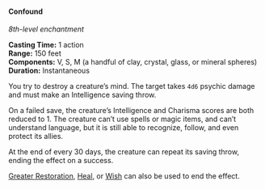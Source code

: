 #### Confound
<!-- spell-checker:words Feeblemind -->
<!-- previously "Feeblemind" -->
<!-- markdownlint-disable link-image-reference-definitions -->
[_metadata_:spell_name]:- "Confound"
[_metadata_:spell_original_name]:- "Feeblemind"
[_metadata_:spell_level]:- "8"
[_metadata_:spell_school]:- "enchantment"
[_metadata_:ritual]:- "false"
[_metadata_:casting_time_amount]:- "1"
[_metadata_:casting_time_unit]:- "action"
[_metadata_:range]:- "150 feet"
[_metadata_:target]:- "One creature"
[_metadata_:components_verbal]:- "false"
[_metadata_:components_somatic]:- "false"
[_metadata_:components_material]:- "false"
[_metadata_:duration]:- "Instantaneous"
[_metadata_:concentration]:- "false"
[_metadata_:saving_throw]:- "Intelligence"
[_metadata_:saving_throw_success]:- "avoids_effect, ends_effect"
[_metadata_:damage_formula]:- "4d6"
[_metadata_:damage_type]:- "psychic"
[_metadata_:compared_to_wotc_srd_5.1]:- "mechanics_same_wording_different"
[_metadata_:compared_to_a5e_srd]:- "mechanics_same_wording_different"
<!-- markdownlint-disable-next-line no-emphasis-as-heading -->
_8th-level enchantment_

**Casting Time:** 1 action \
**Range:** 150 feet \
**Components:** V, S, M (a handful of clay, crystal, glass, or mineral spheres) \
**Duration:** Instantaneous

You try to destroy a creature’s mind.
The target takes `4d6` psychic damage and must make an Intelligence saving throw.

On a failed save, the creature’s Intelligence and Charisma scores are both reduced to 1.
The creature can’t use spells or magic items, and can’t understand language, but it is still able to recognize, follow, and even protect its allies.

At the end of every 30 days, the creature can repeat its saving throw, ending the effect on a success.

[Greater Restoration](#Greater_Restoration_greater_restoration), [Heal](#Heal_heal), or [Wish](#Wish_wish) can also be used to end the effect.
